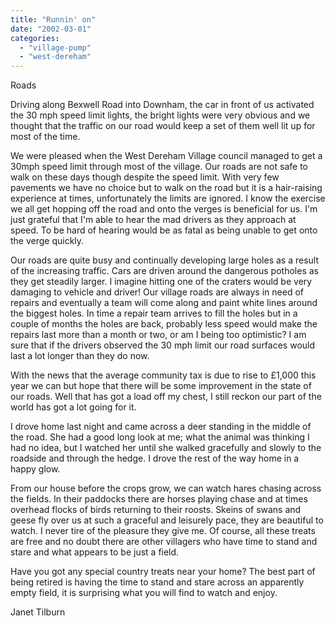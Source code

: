 ```yaml
---
title: "Runnin' on"
date: "2002-03-01"
categories: 
  - "village-pump"
  - "west-dereham"
---
```


Roads

Driving along Bexwell Road into Downham, the car in front of us activated the 30 mph speed limit lights, the bright lights were very obvious and we thought that the traffic on our road would keep a set of them well lit up for most of the time.

We were pleased when the West Dereham Village council managed to get a 30mph speed limit through most of the village. Our roads are not safe to walk on these days though despite the speed limit. With very few pavements we have no choice but to walk on the road but it is a hair-raising experience at times, unfortunately the limits are ignored. I know the exercise we all get hopping off the road and onto the verges is beneficial for us. I'm just grateful that I'm able to hear the mad drivers as they approach at speed. To be hard of hearing would be as fatal as being unable to get onto the verge quickly.

Our roads are quite busy and continually developing large holes as a result of the increasing traffic. Cars are driven around the dangerous potholes as they get steadily larger. I imagine hitting one of the craters would be very damaging to vehicle and driver! Our village roads are always in need of repairs and eventually a team will come along and paint white lines around the biggest holes. In time a repair team arrives to fill the holes but in a couple of months the holes are back, probably less speed would make the repairs last more than a month or two, or am I being too optimistic? I am sure that if the drivers observed the 30 mph limit our road surfaces would last a lot longer than they do now.

With the news that the average community tax is due to rise to £1,000 this year we can but hope that there will be some improvement in the state of our roads. Well that has got a load off my chest, I still reckon our part of the world has got a lot going for it.

I drove home last night and came across a deer standing in the middle of the road. She had a good long look at me; what the animal was thinking I had no idea, but I watched her until she walked gracefully and slowly to the roadside and through the hedge. I drove the rest of the way home in a happy glow.

From our house before the crops grow, we can watch hares chasing across the fields. In their paddocks there are horses playing chase and at times overhead flocks of birds returning to their roosts. Skeins of swans and geese fly over us at such a graceful and leisurely pace, they are beautiful to watch. I never tire of the pleasure they give me. Of course, all these treats are free and no doubt there are other villagers who have time to stand and stare and what appears to be just a field.

Have you got any special country treats near your home? The best part of being retired is having the time to stand and stare across an apparently empty field, it is surprising what you will find to watch and enjoy.

Janet Tilburn

